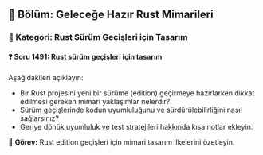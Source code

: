 ## 📘 Bölüm: Geleceğe Hazır Rust Mimarileri
### 🔹 Kategori: Rust Sürüm Geçişleri için Tasarım
#### ❓ Soru 1491: Rust sürüm geçişleri için tasarım

Aşağıdakileri açıklayın:

- Bir Rust projesini yeni bir sürüme (edition) geçirmeye hazırlarken dikkat edilmesi gereken mimari yaklaşımlar nelerdir?
- Sürüm geçişlerinde kodun uyumluluğunu ve sürdürülebilirliğini nasıl sağlarsınız?
- Geriye dönük uyumluluk ve test stratejileri hakkında kısa notlar ekleyin.

🔧 **Görev:** Rust edition geçişleri için mimari tasarım ilkelerini özetleyin.
